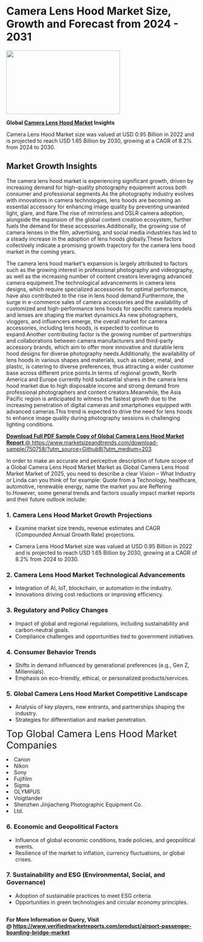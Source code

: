 <H1>Camera Lens Hood Market Size, Growth and Forecast from 2024 - 2031</H1><img class="aligncenter size-medium wp-image-584254" src="https://thirdeyenews.in/wp-content/uploads/2024/09/Global-Market-Research-300x168.jpeg" alt="" width="300" height="168" /><p><strong>Global&nbsp;<a href="https://www.marketsizeandtrends.com/download-sample/750758/?utm_source=Github8j?utm_medium=203">Camera Lens Hood Market</a> Insights</strong></p><p>Camera Lens Hood Market size was valued at USD 0.95 Billion in 2022 and is projected to reach USD 1.65 Billion by 2030, growing at a CAGR of 8.2% from 2024 to 2030.</p><p><h2>Market Growth Insights</h2> <p>The camera lens hood market is experiencing significant growth, driven by increasing demand for high-quality photography equipment across both consumer and professional segments.As the photography industry evolves with innovations in camera technologies, lens hoods are becoming an essential accessory for enhancing image quality by preventing unwanted light, glare, and flare.The rise of mirrorless and DSLR camera adoption, alongside the expansion of the global content creation ecosystem, further fuels the demand for these accessories.Additionally, the growing use of camera lenses in the film, advertising, and social media industries has led to a steady increase in the adoption of lens hoods globally.These factors collectively indicate a promising growth trajectory for the camera lens hood market in the coming years.</p> <p><a href="download-link"></a></p> <p>The camera lens hood market's expansion is largely attributed to factors such as the growing interest in professional photography and videography, as well as the increasing number of content creators leveraging advanced camera equipment.The technological advancements in camera lens designs, which require specialized accessories for optimal performance, have also contributed to the rise in lens hood demand.Furthermore, the surge in e-commerce sales of camera accessories and the availability of customized and high-performance lens hoods for specific camera models and lenses are shaping the market dynamics.As new photographers, vloggers, and influencers emerge, the overall market for camera accessories, including lens hoods, is expected to continue to expand.Another contributing factor is the growing number of partnerships and collaborations between camera manufacturers and third-party accessory brands, which aim to offer more innovative and durable lens hood designs for diverse photography needs.Additionally, the availability of lens hoods in various shapes and materials, such as rubber, metal, and plastic, is catering to diverse preferences, thus attracting a wider customer base across different price points.In terms of regional growth, North America and Europe currently hold substantial shares in the camera lens hood market due to high disposable income and strong demand from professional photographers and content creators.Meanwhile, the Asia Pacific region is anticipated to witness the fastest growth due to the increasing penetration of digital cameras and smartphones equipped with advanced cameras.This trend is expected to drive the need for lens hoods to enhance image quality during photography sessions in challenging lighting conditions.</p> <p><a href="get-more-link"></p><p><span class=""><strong>Download Full PDF Sample Copy of Global Camera Lens Hood Market Report</strong> @ <a href="https://www.marketsizeandtrends.com/download-sample/750758/?utm_source=Github8j?utm_medium=203" target="_blank">https://www.marketsizeandtrends.com/download-sample/750758/?utm_source=Github8j?utm_medium=203</a></span></p><p>In order to make an accurate and perceptive description of future scope of a Global&nbsp;Camera Lens Hood Market Market as Global&nbsp;Camera Lens Hood Market Market of 2025, you need to describe a clear Vision &ndash; What Industry or Linda can you think of for example: Quote from a Technology, healthcare, automotive, renewable energy, name the market you are Reffering to.However, some general trends and factors usually impact market reports and their future outlook include:</p><h3>1.&nbsp;<strong>Camera Lens Hood Market Growth Projections</strong></h3><ul><li>Examine market size trends, revenue estimates and CAGR (Compounded Annual Growth Rate) projections.</li><li><p>Camera Lens Hood Market size was valued at USD 0.95 Billion in 2022 and is projected to reach USD 1.65 Billion by 2030, growing at a CAGR of 8.2% from 2024 to 2030.</p></li></ul><h3>2.&nbsp;<strong>Camera Lens Hood Market Technological Advancements</strong></h3><ul><li>Integration of AI, IoT, blockchain, or automation in the industry.</li><li>Innovations driving cost reductions or improving efficiency.</li></ul><h3>3.&nbsp;<strong>Regulatory and Policy Changes</strong></h3><ul><li>Impact of global and regional regulations, including sustainability and carbon-neutral goals.</li><li>Compliance challenges and opportunities tied to government initiatives.</li></ul><h3>4.&nbsp;<strong>Consumer Behavior Trends</strong></h3><ul><li>Shifts in demand influenced by generational preferences (e.g., Gen Z, Millennials).</li><li>Emphasis on eco-friendly, ethical, or personalized products/services.</li></ul><h3>5.&nbsp;<strong>Global Camera Lens Hood Market Competitive Landscape</strong></h3><ul><li>Analysis of key players, new entrants, and partnerships shaping the industry.</li><li>Strategies for differentiation and market penetration.</li></ul><p data-pm-slice="1 1 []"><span style="color: inherit; font-family: inherit; font-size: 25px;">Top Global Camera Lens Hood Market Companies</span></p><div class="" data-test-id=""><p><li>Canon</li><li> Nikon</li><li> Sony</li><li> Fujifilm</li><li> Sigma</li><li> OLYMPUS</li><li> Voigtlander</li><li> Shenzhen Jinjiacheng Photographic Equipment Co.</li><li>Ltd.</li></p></div><h3>6.&nbsp;<strong>Economic and Geopolitical Factors</strong></h3><ul><li>Influence of global economic conditions, trade policies, and geopolitical events.</li><li>Resilience of the market to inflation, currency fluctuations, or global crises.</li></ul><h3>7.&nbsp;<strong>Sustainability and ESG (Environmental, Social, and Governance)</strong></h3><ul><li>Adoption of sustainable practices to meet ESG criteria.</li><li>Opportunities in green technologies and circular economy principles.</li></ul><h2><strong style="font-size: 14px;">For More Information or Query, Visit @&nbsp;</strong><a style="background-color: #ffffff; font-size: 14px;" href="https://www.marketsizeandtrends.com/report/camera-lens-hood-market/" target="_blank">https://www.verifiedmarketreports.com/product/airport-passenger-boarding-bridge-market</a></h2>